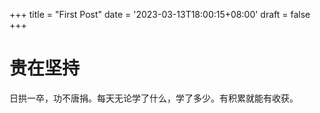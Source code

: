 +++
title = "First Post"
date = '2023-03-13T18:00:15+08:00'
draft = false
+++

# 贵在坚持
日拱一卒，功不唐捐。每天无论学了什么，学了多少。有积累就能有收获。

